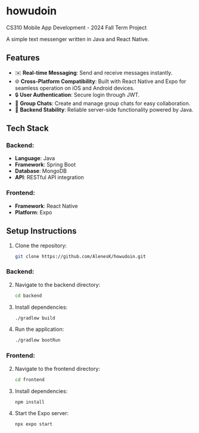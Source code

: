 # howudoin
CS310 Mobile App Development - 2024 Fall Term Project

A simple text messenger written in Java and React Native.

## Features
- ✉️ **Real-time Messaging**: Send and receive messages instantly.
- 🌐 **Cross-Platform Compatibility**: Built with React Native and Expo for seamless operation on iOS and Android devices.
- 🔒 **User Authentication**: Secure login through JWT.
- 👥 **Group Chats**: Create and manage group chats for easy collaboration.
- 💾 **Backend Stability**: Reliable server-side functionality powered by Java.

## Tech Stack
### Backend:
- **Language**: Java
- **Framework**: Spring Boot
- **Database**: MongoDB
- **API**: RESTful API integration

### Frontend:
- **Framework**: React Native
- **Platform**: Expo

## Setup Instructions
1. Clone the repository:
   ```bash
   git clone https://github.com/AlenesK/howudoin.git
   ```

### Backend:
2. Navigate to the backend directory:
   ```bash
   cd backend
   ```
3. Install dependencies:
   ```bash
   ./gradlew build
   ```
4. Run the application:
   ```bash
   ./gradlew bootRun
   ```

### Frontend:
2. Navigate to the frontend directory:
   ```bash
   cd frontend
   ```
3. Install dependencies:
   ```bash
   npm install
   ```
4. Start the Expo server:
   ```bash
   npx expo start
   ```
